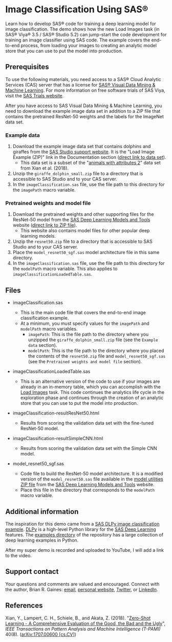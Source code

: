 # Image Classification Using SAS&reg;
Learn how to develop SAS&reg; code for training a deep learning model for image classification. The demo shows how the new Load Images task (in SAS&reg; Viya&reg; 3.5 / SAS&reg; Studio 5.2) can jump-start the code development for training an image classifier using SAS code.  The example covers the end-to-end process, from loading your images to creating an analytic model store that you can use to put the model into production.

## Prerequisites
To use the following materials, you need access to a SAS&reg; Cloud Analytic Services (CAS) server that has a license for [SAS&reg; Visual Data Mining & Machine Learning](https://www.sas.com/en_us/software/visual-data-mining-machine-learning.html).  For more information on free software trials of SAS Viya, visit the [SAS Trials website](https://www.sas.com/en_us/trials.html).

After you have access to SAS Visual Data Mining & Machine Learning, you need to download the example image data set in addition to a ZIP file that contains the pretrained ResNet-50 weights and the labels for the ImageNet data set.  

### Example data
1. Download the example image data set that contains dolphins and giraffes from the [SAS Studio support website](https://support.sas.com/en/software/studio-support.html). It is the "Load Image Example (ZIP)" link in the Documentation section ([direct link to data set](http://support.sas.com/documentation/onlinedoc/sasstudio/5.2/giraffe_dolphin_small.zip)).
	* This data set is a subset of the "[animals with attributes 2](https://cvml.ist.ac.at/AwA2/)" data set from Xian et al. (2018).
2. Unzip the ``giraffe_dolphin_small.zip`` file to a directory that is accessible to SAS Studio and to your CAS server.  
3. In the ``imageClassification.sas`` file, use the file path to this directory for the ``imagePath`` macro variable.  

### Pretrained weights and model file
1. Download the pretrained weights and other supporting files for the ResNet-50 model from the [SAS Deep Learning Models and Tools](https://support.sas.com/documentation/prod-p/vdmml/zip/index.html) website ([direct link to ZIP file](https://support.sas.com/documentation/prod-p/vdmml/zip/resnet50.zip)).   
    * This website also contains model files for other popular deep learning models.  
2. Unzip the ``resnet50.zip`` file to a directory that is accessible to SAS Studio and to your CAS server.  
3. Place the ``model_resnet50_sgf.sas`` model architecture file in this same directory.
4. In the ``imageClassification.sas`` file, use the file path to this directory for the ``modelPath`` macro variable. This also applies to ``imageClassificationLoadedTable.sas``.


## Files
* imageClassification.sas
	* This is the main code file that covers the end-to-end image classification example.  
	* At a minimum, you must specify values for the ``imagePath`` and ``modelPath`` macro variables.
		* ``imagePath``:  This is the file path to the directory where you unzipped the ``giraffe_dolphin_small.zip`` file (see the ``Example data`` section).
		* ``modelPath``:  This is the file path to the directory where you placed the contents of the ``resnet50.zip`` file and ``model_resnet50_sgf.sas`` (see the ``Pretrained weights and model file`` section).
 
* imageClassificationLoadedTable.sas
    * This is an alternative version of the code to use if your images are already in an in-memory table, which you can accomplish with the [Load Images](https://go.documentation.sas.com/?activeCdc=webeditorcdc&cdcId=sasstudiocdc&cdcVersion=5.2&docsetId=webeditorref&docsetTarget=p0xc55tobpulbrn1tynh6fe9w9c9.htm&locale=en) task.  This code continues the analytics life cycle in the exploration phase and continues through the creation of an analytic store that you can use to put the model into production.          
    
* imageClassification-resultResNet50.html
    * Results from scoring the validation data set with the fine-tuned ResNet-50 model.
    
* imageClassification-resultSimpleCNN.html 
    * Results from scoring the validation data set with the Simple CNN model.  
    
* model_resnet50_sgf.sas
    * Code file to build the ResNet-50 model architecture. It is a modified version of the ``model_resnet50.sas`` file available in the [model utilities ZIP file](https://support.sas.com/documentation/prod-p/vdmml/zip/models.zip) from the [SAS Deep Learning Models and Tools](https://support.sas.com/documentation/prod-p/vdmml/zip/index.html) website.
    * Place this file in the directory that corresponds to the ``modelPath`` macro variable.  
 

## Additional information
The inspiration for this demo came from a [SAS DLPy image classification example](https://github.com/sassoftware/python-dlpy/blob/master/examples/quick_start/A_Comprehensive_Image_Classification_Example.ipynb).  [DLPy](https://github.com/sassoftware/python-dlpy) is a high-level Python library for the [SAS Deep Learning](https://go.documentation.sas.com/?docsetId=casdlpg&docsetTarget=n0gv3jjm5obouun1uvducbzl8nlf.htm&docsetVersion=8.2&locale=en) features.  The [examples directory](https://github.com/sassoftware/python-dlpy/tree/master/examples) of the repository has a large collection of deep learning examples in Python.  

After my super demo is recorded and uploaded to YouTube, I will add a link to the video.  


## Support contact
Your questions and comments are valued and encouraged.  Connect with the author, Brian R. Gaines: [email](mailto:Brian.Gaines@sas.com), [personal website](http://brgaines.github.io/), [Twitter](https://twitter.com/brgainesStats), or [LinkedIn](http://linkedin.com/in/BrianGainesStats).   

## References
Xian, Y., Lampert, C. H., Schiele, B., and Akata, Z. (2018).  "[Zero-Shot Learning - A Comprehensive Evaluation of the Good, the Bad and the Ugly](https://doi.org/10.1109/TPAMI.2018.2857768)", *IEEE Transactions on Pattern Analysis and Machine Intelligence (T-PAMI)* 40(8). ([arXiv:1707.00600 [cs.CV]](https://arxiv.org/abs/1707.00600)) 